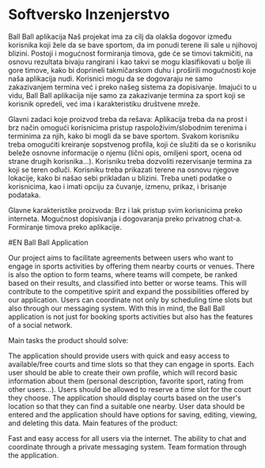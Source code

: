 ﻿# Softversko Inzenjerstvo
 Ball Ball aplikacija
Naš projekat ima za cilj da olakša dogovor između korisnika koji žele da se bave sportom, da im ponudi terene ili sale u njihovoj blizini. Postoji i mogućnost formiranja timova, gde će se timovi takmičiti, na osnovu rezultata bivaju rangirani i kao takvi se mogu klasifikovati u bolje ili gore timove, kako bi doprineli takmičarskom duhu i  proširili mogućnosti koje naša aplikacija nudi. Korisnici mogu da se dogovaraju ne samo zakazivanjem termina već i preko našeg sistema za dopisivanje. Imajući to u vidu, Ball Ball aplikacija nije samo za zakazivanje termina za sport koji se korisnik opredeli, već ima i karakteristiku društvene mreže.

Glavni zadaci koje proizvod treba da rešava:
Aplikacija treba da na prost i brz način omogući korisnicima pristup raspoloživim/slobodnim terenima i terminima za njih, kako bi mogli da se bave sportom. 
Svakom korisniku treba omogućiti kreiranje sopstvenog profila, koji će služiti da se o korisniku beleže osnovne informacije o njemu (lični opis, omiljeni sport, ocena od strane drugih korisnika...).
Korisniku treba dozvoliti rezervisanje termina za koji se teren odluči.
	Korisniku treba prikazati terene na osnovu njegove lokacije, kako bi našao sebi prikladan u blizini.
	Treba uneti podatke o korisnicima, kao i imati opciju za čuvanje, izmenu, prikaz, i brisanje podataka.

Glavne karakteristike proizvoda:
Brz i lak pristup svim korisnicima preko interneta.
Mogućnost dopisivanja i dogovaranja preko privatnog chat-a.
Formiranje timova preko aplikacije.


#EN
Ball Ball Application

Our project aims to facilitate agreements between users who want to engage in sports activities by offering them nearby courts or venues. There is also the option to form teams, where teams will compete, be ranked based on their results, and classified into better or worse teams. This will contribute to the competitive spirit and expand the possibilities offered by our application. Users can coordinate not only by scheduling time slots but also through our messaging system. With this in mind, the Ball Ball application is not just for booking sports activities but also has the features of a social network.

Main tasks the product should solve:

The application should provide users with quick and easy access to available/free courts and time slots so that they can engage in sports.
Each user should be able to create their own profile, which will record basic information about them (personal description, favorite sport, rating from other users...).
Users should be allowed to reserve a time slot for the court they choose.
The application should display courts based on the user's location so that they can find a suitable one nearby.
User data should be entered and the application should have options for saving, editing, viewing, and deleting this data.
Main features of the product:

Fast and easy access for all users via the internet.
The ability to chat and coordinate through a private messaging system.
Team formation through the application.


